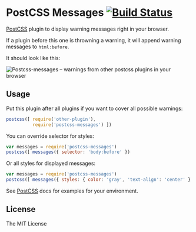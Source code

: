 # PostCSS Messages [![Build Status](https://travis-ci.org/postcss/postcss-messages.svg)](https://travis-ci.org/postcss/postcss-messages)

[PostCSS] plugin to display warning messages right in your browser.

If a plugin before this one is throwning a warning, it will append warning messages to `html:before`.

It should look like this:

![Postcss-messages – warnings from other postcss plugins in your browser](http://postcss.github.io/postcss-messages/screenshot.png)


## Usage

Put this plugin after all plugins if you want to cover all possible warnings:

```js
postcss([ require('other-plugin'),
          require('postcss-messages') ])
```

You can override selector for styles:

```js
var messages = require('postcss-messages')
postcss([ messages({ selector: 'body:before' })
```

Or all styles for displayed messages:

```js
var messages = require('postcss-messages')
postcss([ messages({ styles: { color: 'gray', 'text-align': 'center' } })
```

See [PostCSS] docs for examples for your environment.

## License

The MIT License

[PostCSS]: https://github.com/postcss/postcss
